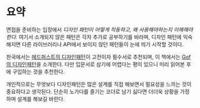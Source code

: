 # 요약
면접을 준비하는 입장에서 *디자인 패턴이 어떻게 작동하고, 왜 사용해야하는지 이해해야한다.* 여기서 소개되지 않은 패턴은 각자 추가로 공부하기를 바라며, 디자인 패턴에 익숙해지면 다른 라이브러리나 API에서 보이지 않던 패턴들이 눈에 띄기 시작할 것이다.

한국에서는 [헤드퍼스트의 디자인패턴](http://www.kyobobook.co.kr/product/detailViewKor.laf?ejkGb=KOR&mallGb=KOR&barcode=9788979143409&orderClick=LEa&Kc=)이 고전이자 필수서로 추천되며, 이 책에서는 [Gof의 디자인패턴](http://www.kyobobook.co.kr/product/detailViewKor.laf?ejkGb=KOR&mallGb=KOR&barcode=9791195444953&orderClick=LAG&Kc=)을 소개한다. 다만 입문서로 삼기에 어렵다는 평이 있으니 미리 읽어본 후에 구입하는 것을 추천한다.

개인적으로는 무엇보다 디자인패턴은 많은 설계를 직접 해보면서 필요성을 느끼는 것이 중요하다고 생각된다. 단순히 노가다를 즐기는 코더로 남기 싫다면 더더욱 상황을 가정하며 설계를 해보길 바란다.

